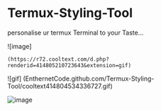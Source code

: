 # Termux-Styling-Tool
personalise ur termux Terminal to your
Taste... 



![image]
```
(https://r72.cooltext.com/d.php?renderid=414805210723643&extension=gif)
```

![gif]
(EnthernetCode.github.com/Termux-Styling-Tool/cooltext414804534336727.gif)

![image](EnthernetCode.github.com/Termux-Styling-Tool/cooltext414804534336727.gif)
